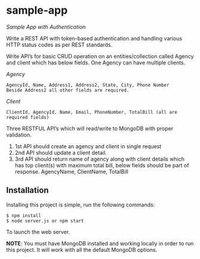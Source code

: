 # sample-app

*Sample App with Authentication*

Write a REST API with token-based authentication and handling various HTTP status codes as per REST standards.

Write API’s for basic CRUD operation on an entities/collection called Agency and client which has below fields. One Agency can have multiple clients.


*Agency*

    AgencyId, Name, Address1, Address2, State, City, Phone Number
    Beside Address2 all other fields are required.
    
*Client*

	ClientId, AgencyId, Name, Email, PhoneNumber, TotalBill (all are required fields)

Three RESTFUL API’s which will read/write to MongoDB with proper validation.

1. 1st API should create an agency and client in single request
2. 2nd API should update a client detail.
3. 3rd API should return name of agency along with client details which has top client(s) with maximum total bill, below fields should be part of response.
   AgencyName, ClientName, TotalBill

## Installation

Installing this project is simple, run the following commands:

```console
$ npm install
$ node server.js or npm start
```

To launch the web server.

**NOTE**: You must have MongoDB installed and working locally in order to run
this project.  It will work with all the default MongoDB options.
